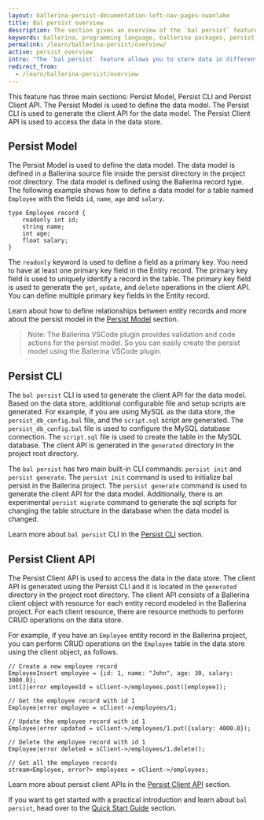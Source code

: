 ```yaml
---
layout: ballerina-persist-documentation-left-nav-pages-swanlake
title: Bal persist overview
description: The section gives an overview of the `bal persist` feature.
keywords: ballerina, programming language, ballerina packages, persist, persist model, persist cli, persist client api
permalink: /learn/ballerina-persist/overview/
active: persist_overview
intro: "The `bal persist` feature allows you to store data in different data stores and retrieve them when needed. A data store can be a database, an in-memory cache, or a file system. Ballerina supports the following data stores: In-memory table, MySQL, Google Sheets. The important point is you can use the same syntax to access data in all these data stores. So you don't need to learn different syntaxes to access data in different data stores."
redirect_from:
  - /learn/ballerina-persist/overview
---
```

This feature has three main sections: Persist Model, Persist CLI and Persist Client API. The Persist Model is used to define the data model. The Persist CLI is used to generate the client API for the data model. The Persist Client API is used to access the data in the data store.

## Persist Model

The Persist Model is used to define the data model. The data model is defined in a Ballerina source file inside the persist directory in the project root directory. The data model is defined using the Ballerina record type. The following example shows how to define a data model for a table named `Employee` with the fields `id`, `name`, `age` and `salary`.

```ballerina
type Employee record {
    readonly int id;
    string name;
    int age;
    float salary;
}
```

The `readonly` keyword is used to define a field as a primary key. You need to have at least one primary key field in the Entity record. The primary key field is used to uniquely identify a record in the table. The primary key field is used to generate the `get`, `update`, and `delete` operations in the client API. You can define multiple primary key fields in the Entity record.

Learn about how to define relationships between entity records and more about the persist model in the [Persist Model](/learn/persist-model/) section.

> Note: The Ballerina VSCode plugin provides validation and code actions for the persist model. So you can easily create the persist model using the Ballerina VSCode plugin.

## Persist CLI

The `bal persist` CLI is used to generate the client API for the data model. Based on the data store, additional configurable file and setup scripts are generated. For example, if you are using MySQL as the data store, the `persist_db_config.bal` file, and the `script.sql` script are generated. The `persist_db_config.bal` file is used to configure the MySQL database connection. The `script.sql` file is used to create the table in the MySQL database. The client API is generated in the `generated` directory in the project root directory.

The `bal persist` has two main built-in CLI commands: `persist init` and `persist generate`. The `persist init` command is used to initialize bal persist in the Ballerina project. The `persist generate` command is used to generate the client API for the data model. Additionally, there is an experimental `persist migrate` command to generate the sql scripts for changing the table structure in the database when the data model is changed.

Learn more about `bal persist` CLI in the [Persist CLI](/learn/persist-cli/) section.

## Persist Client API

The Persist Client API is used to access the data in the data store. The client API is generated using the Persist CLI and it is located in the `generated` directory in the project root directory. The client API consists of a Ballerina client object with resource for each entity record modeled in the Ballerina project. For each client resource, there are resource methods to perform CRUD operations on the data store.

For example, if you have an `Employee` entity record in the Ballerina project, you can perform CRUD operations on the `Employee` table in the data store using the client object, as follows.

```ballerina
// Create a new employee record
EmployeeInsert employee = {id: 1, name: "John", age: 30, salary: 3000.0};
int[]|error employeeId = sClient->/employees.post([employee]);

// Get the employee record with id 1
Employee|error employee = sClient->/employees/1;

// Update the employee record with id 1
Employee|error updated = sClient->/employees/1.put({salary: 4000.0});

// Delete the employee record with id 1
Employee|error deleted = sClient->/employees/1.delete();

// Get all the employee records
stream<Employee, error?> employees = sClient->/employees;
```

Learn more about persist client APIs in the [Persist Client API](/learn/persist-client-api/) section.

If you want to get started with a practical introduction and learn about `bal persist`, head over to the [Quick Start Guide](quick-tour.md) section.